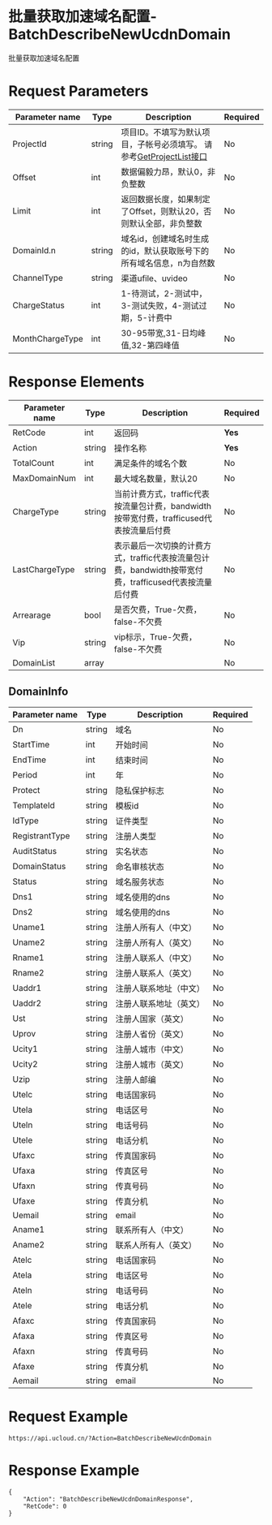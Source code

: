 # 批量获取加速域名配置-BatchDescribeNewUcdnDomain

批量获取加速域名配置

# Request Parameters
|Parameter name|Type|Description|Required|
|---|---|---|---|
|ProjectId|string|项目ID。不填写为默认项目，子帐号必须填写。 请参考[GetProjectList接口](api/summary/get_project_list)|No|
|Offset|int|数据偏毅力昂，默认0，非负整数|No|
|Limit|int|返回数据长度，如果制定了Offset，则默认20，否则默认全部，非负整数|No|
|DomainId.n|string|域名id，创建域名时生成的id，默认获取账号下的所有域名信息，n为自然数|No|
|ChannelType|string|渠道ufile、uvideo|No|
|ChargeStatus|int|1-待测试，2-测试中，3-测试失败，4-测试过期，5-计费中|No|
|MonthChargeType|int|30-95带宽,31-日均峰值,32-第四峰值|No|

# Response Elements
|Parameter name|Type|Description|Required|
|---|---|---|---|
|RetCode|int|返回码|**Yes**|
|Action|string|操作名称|**Yes**|
|TotalCount|int|满足条件的域名个数|No|
|MaxDomainNum|int|最大域名数量，默认20|No|
|ChargeType|string|当前计费方式，traffic代表按流量包计费，bandwidth按带宽付费，trafficused代表按流量后付费|No|
|LastChargeType|string|表示最后一次切换的计费方式，traffic代表按流量包计费，bandwidth按带宽付费，trafficused代表按流量后付费|No|
|Arrearage|bool|是否欠费，True-欠费，false-不欠费|No|
|Vip|string|vip标示，True-欠费，false-不欠费|No|
|DomainList|array||No|

## DomainInfo
|Parameter name|Type|Description|Required|
|---|---|---|---|
|Dn|string|域名|No|
|StartTime|int|开始时间|No|
|EndTime|int|结束时间|No|
|Period|int|年|No|
|Protect|string|隐私保护标志|No|
|TemplateId|string|模板id|No|
|IdType|string|证件类型|No|
|RegistrantType|string|注册人类型|No|
|AuditStatus|string|实名状态|No|
|DomainStatus|string|命名审核状态|No|
|Status|string|域名服务状态|No|
|Dns1|string|域名使用的dns|No|
|Dns2|string|域名使用的dns|No|
|Uname1|string|注册人所有人（中文）|No|
|Uname2|string|注册人所有人（英文）|No|
|Rname1|string| 注册人联系人（中文）|No|
|Rname2|string|注册人联系人（英文）|No|
|Uaddr1|string|注册人联系地址（中文）|No|
|Uaddr2|string|注册人联系地址（英文）|No|
|Ust|string|注册人国家（英文）|No|
|Uprov|string| 注册人省份（英文）|No|
|Ucity1|string|注册人城市（中文）|No|
|Ucity2|string|  注册人城市（英文）|No|
|Uzip|string|注册人邮编|No|
|Utelc|string|电话国家码|No|
|Utela|string|电话区号|No|
|Uteln|string|电话号码|No|
|Utele|string|电话分机|No|
|Ufaxc|string|传真国家码|No|
|Ufaxa|string|传真区号|No|
|Ufaxn|string|传真号码|No|
|Ufaxe|string|传真分机|No|
|Uemail|string|email|No|
|Aname1|string|联系所有人（中文）|No|
|Aname2|string|联系人所有人（英文）|No|
|Atelc|string|电话国家码|No|
|Atela|string|电话区号|No|
|Ateln|string|电话号码|No|
|Atele|string|电话分机|No|
|Afaxc|string|传真国家码|No|
|Afaxa|string|传真区号|No|
|Afaxn|string|传真号码|No|
|Afaxe|string|传真分机|No|
|Aemail|string|email|No|

# Request Example
```
https://api.ucloud.cn/?Action=BatchDescribeNewUcdnDomain
```

# Response Example
```
{
    "Action": "BatchDescribeNewUcdnDomainResponse", 
    "RetCode": 0
}
```

